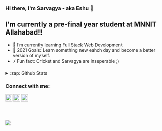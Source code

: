 ### Hi there, I'm Sarvagya - aka Eshu 👋


## I'm currently a pre-final year student at MNNIT Allahabad!!


- 🌱 I’m currently learning Full Stack Web Development
- 🥅 2021 Goals: Learn something new eahch day and become a better version of myself.
- ⚡ Fun fact: Cricket and Sarvagya are inseperable ;)


<!--[![Anurag's GitHub stats](https://github-readme-stats.vercel.app/api?username=silentknight17)](https://github.com/anuraghazra/github-readme-stats)-->

<details>
<summary>:zap: Github Stats</summary>

 <!--<img align="left" alt="Sarvagya's Stats" src="github-readme-stats-two-sigma-62.vercel.app/api?username=silentknight17&show_icons=true&hide_border="true"/>-->


![Anurag's GitHub stats](https://github-readme-stats.vercel.app/api?username=silentknight17&show_icons=true&theme=radical)



</details>

### Connect with me:

[<img align="left" alt="Sarvagya Prateek | Twitter" width="22px" src="https://cdn.jsdelivr.net/npm/simple-icons@v3/icons/twitter.svg" />][twitter]
[<img align="left" alt="Sarvagya Prateek | LinkedIn" width="22px" src="https://cdn.jsdelivr.net/npm/simple-icons@v3/icons/linkedin.svg" />][linkedin]
[<img align="left" alt="Sarvagya Prateek | Instagram" width="22px" src="https://cdn.jsdelivr.net/npm/simple-icons@v3/icons/instagram.svg" />][instagram]

<br />


<br />
<br />

<br>

![](https://komarev.com/ghpvc/?username=silentknight17&style=plastic&color=green)



[twitter]: https://twitter.com/jha_speshu17
[instagram]: https://www.instagram.com/storm___pegasus/
[linkedin]: https://www.linkedin.com/in/sarvagya-prateek-926b5717b/
